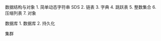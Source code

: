 
数据结构与对象
    1. 简单动态字符串   SDS
    2. 链表
    3. 字典
    4. 跳跃表
    5. 整数集合
    6. 压缩列表
    7. 对象

数据库
    1. 数据库
    2. 持久化

集群






















